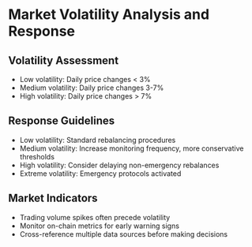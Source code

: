 # Market Volatility Analysis and Response

## Volatility Assessment
- Low volatility: Daily price changes < 3%
- Medium volatility: Daily price changes 3-7%
- High volatility: Daily price changes > 7%

## Response Guidelines
- Low volatility: Standard rebalancing procedures
- Medium volatility: Increase monitoring frequency, more conservative thresholds
- High volatility: Consider delaying non-emergency rebalances
- Extreme volatility: Emergency protocols activated

## Market Indicators
- Trading volume spikes often precede volatility
- Monitor on-chain metrics for early warning signs
- Cross-reference multiple data sources before making decisions 
